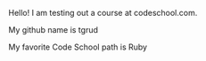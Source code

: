 Hello! I am testing out a course at codeschool.com.

My github name is tgrud

My favorite Code School path is Ruby